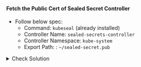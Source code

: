 #### Fetch the Public Cert of Sealed Secret Controller
- Follow below spec:
    - Command: `kubeseal` (already installed)
    - Controller Name: `sealed-secrets-controller`
    - Controller Namespace: `kube-system`
    - Export Path: : `~/sealed-secret.pub`

<details><summary>Check Solution</summary>

```
kubeseal \
--fetch-cert \
--controller-name sealed-secrets-controller \
--controller-namespace kube-system > ~/sealed-secret.pub
```{{exec}}

</details>

<br>

#### Encrypt the Secret using `kubeseal`
- Follow the below spec to encrypt the secret manifest:
    - Command: `kubeseal` (already installed)
    - Scope: `cluster-wide`
    - Output: `yaml`
    - Public Cert Path: `~/sealed-secret.pub`
    - Plain Secret Path: `~/secret-mysql.yaml`
    - Encrypted Secret Path: `~/block-buster/flux-clusters/dev-cluster/sealed-secret-mysql.yaml`

<details><summary>Check Solution</summary>

```
kubeseal -o yaml --scope cluster-wide --cert ~/sealed-secret.pub < ~/secret-mysql.yml >  ~/bb-app-source/database/sealed-secret-mysql.yml
```{{exec}}

</details>

<br>

#### Check the Generated Encrypted Secret
```
cat  ~/bb-app-source/database/sealed-secret-mysql.yml
```{{exec}}

<br>

#### Add, Commit, Push the changes to `bb-source-app` repo
> When prompted for `password` use the `GitHub PAT - Personal Access Token` used in earlier steps.

```
cd ~/bb-app-source
git config --global user.email "fluxcd@killercoda.com"
git config --global user.name "FluxCD-Killercoda"
git pull
git add .
git commit -m 'added database secret'
git push
```{{exec}}

> Note the `commit id` displayed after the `git push` operation.